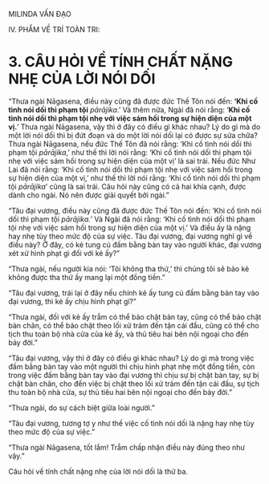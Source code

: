 MILINDA VẤN ĐẠO

IV. PHẨM VỀ TRÍ TOÀN TRI:

# 3. CÂU HỎI VỀ TÍNH CHẤT NẶNG NHẸ CỦA LỜI NÓI DỐI

“Thưa ngài Nāgasena, điều này cũng đã được đức Thế Tôn nói đến: **‘Khi cố tình nói dối thì phạm tội** _pārājika_.’ Và thêm nữa, Ngài đã nói rằng: ‘**Khi cố tình nói dối thì phạm tội nhẹ với việc sám hối trong sự hiện diện của một vị.**’ Thưa ngài Nāgasena, vậy thì ở đây có điều gì khác nhau? Lý do gì mà do một lời nói dối thì bị đứt đoạn và do một lời nói dối lại có được sự sửa chữa? Thưa ngài Nāgasena, nếu đức Thế Tôn đã nói rằng: ‘Khi cố tình nói dối thì phạm tội _pārājika_,’ như thế thì lời nói rằng: ‘Khi cố tình nói dối thì phạm tội nhẹ với việc sám hối trong sự hiện diện của một vị’ là sai trái. Nếu đức Như Lai đã nói rằng: ‘Khi cố tình nói dối thì phạm tội nhẹ với việc sám hối trong sự hiện diện của một vị,’ như thế thì lời nói rằng: ‘Khi cố tình nói dối thì phạm tội _pārājika_’ cũng là sai trái. Câu hỏi này cũng có cả hai khía cạnh, được dành cho ngài. Nó nên được giải quyết bởi ngài.”

“Tâu đại vương, điều này cũng đã được đức Thế Tôn nói đến: ‘Khi cố tình nói dối thì phạm tội _pārājika._’ Và Ngài đã nói rằng: ‘Khi cố tình nói dối thì phạm tội nhẹ với việc sám hối trong sự hiện diện của một vị.’ Và điều ấy là nặng hay nhẹ tùy theo mức độ của sự việc. Tâu đại vương, đại vương nghĩ gì về điều này? Ở đây, có kẻ tung cú đấm bằng bàn tay vào người khác, đại vương xét xử hình phạt gì đối với kẻ ấy?”

“Thưa ngài, nếu người kia nói: ‘Tôi không tha thứ,’ thì chúng tôi sẽ bảo kẻ không được tha thứ ấy mang lại một đồng tiền.”

“Tâu đại vương, trái lại ở đây nếu chính kẻ ấy tung cú đấm bằng bàn tay vào đại vương, thì kẻ ấy chịu hình phạt gì?”

“Thưa ngài, đối với kẻ ấy trẫm có thể bảo chặt bàn tay, cũng có thể bảo chặt bàn chân, có thể bảo chặt theo lối xử trảm đến tận cái đầu, cũng có thể cho tịch thu toàn bộ nhà cửa của kẻ ấy, và thủ tiêu hai bên nội ngoại cho đến bảy đời.”

“Tâu đại vương, vậy thì ở đây có điều gì khác nhau? Lý do gì mà trong việc đấm bằng bàn tay vào một người thì chịu hình phạt nhẹ một đồng tiền, còn trong việc đấm bằng bàn tay vào đại vương thì chịu sự bị chặt bàn tay, sự bị chặt bàn chân, cho đến việc bị chặt theo lối xử trảm đến tận cái đầu, sự tịch thu toàn bộ nhà cửa, sự thủ tiêu hai bên nội ngoại cho đến bảy đời.”

“Thưa ngài, do sự cách biệt giữa loài người.”

“Tâu đại vương, tương tợ y như thế việc cố tình nói dối là nặng hay nhẹ tùy theo mức độ của sự việc.”

“Thưa ngài Nāgasena, tốt lắm! Trẫm chấp nhận điều này đúng theo như vậy.”

Câu hỏi về tính chất nặng nhẹ của lời nói dối là thứ ba.
